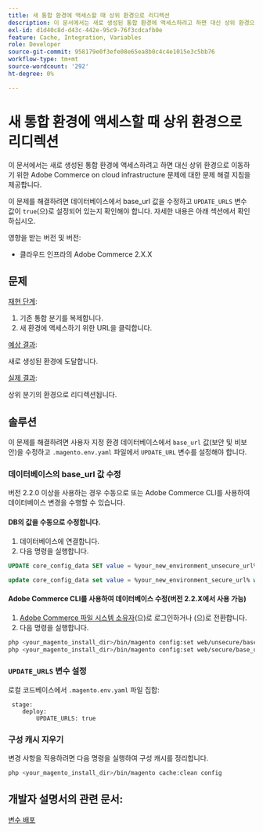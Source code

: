 ```yaml
---
title: 새 통합 환경에 액세스할 때 상위 환경으로 리디렉션
description: 이 문서에서는 새로 생성된 통합 환경에 액세스하려고 하면 대신 상위 환경으로 이동하기 위한 Adobe Commerce on cloud infrastructure 문제에 대한 문제 해결 지침을 제공합니다.
exl-id: d1d40c8d-d43c-442e-95c9-76f3cdcafb0e
feature: Cache, Integration, Variables
role: Developer
source-git-commit: 958179e0f3efe08e65ea8b0c4c4e1015e3c5bb76
workflow-type: tm+mt
source-wordcount: '292'
ht-degree: 0%

---
```


# 새 통합 환경에 액세스할 때 상위 환경으로 리디렉션

이 문서에서는 새로 생성된 통합 환경에 액세스하려고 하면 대신 상위 환경으로 이동하기 위한 Adobe Commerce on cloud infrastructure 문제에 대한 문제 해결 지침을 제공합니다.

이 문제를 해결하려면 데이터베이스에서 base\_url 값을 수정하고 `UPDATE_URLS` 변수 값이 `true`(으)로 설정되어 있는지 확인해야 합니다. 자세한 내용은 아래 섹션에서 확인하십시오.

영향을 받는 버전 및 버전:

* 클라우드 인프라의 Adobe Commerce 2.X.X

## 문제

<u>재현 단계</u>:

1. 기존 통합 분기를 복제합니다.
1. 새 환경에 액세스하기 위한 URL을 클릭합니다.

<u>예상 결과</u>:

새로 생성된 환경에 도달합니다.

<u>실제 결과</u>:

상위 분기의 환경으로 리디렉션됩니다.

## 솔루션

이 문제를 해결하려면 사용자 지정 환경 데이터베이스에서 `base_url` 값(보안 및 비보안)을 수정하고 `.magento.env.yaml` 파일에서 `UPDATE_URL` 변수를 설정해야 합니다.

### 데이터베이스의 base\_url 값 수정

버전 2.2.0 이상을 사용하는 경우 수동으로 또는 Adobe Commerce CLI를 사용하여 데이터베이스 변경을 수행할 수 있습니다.

#### DB의 값을 수동으로 수정합니다.

1. 데이터베이스에 연결합니다.
1. 다음 명령을 실행합니다.

```sql
UPDATE core_config_data SET value = %your_new_environment_unsecure_url% WHERE path="web/unsecure/base_url"
```

```sql
update core_config_data set value = %your_new_environment_secure_url% where path="web/secure/base_url"
```

#### Adobe Commerce CLI를 사용하여 데이터베이스 수정(버전 2.2.X에서 사용 가능)

1. [Adobe Commerce 파일 시스템 소유자](https://experienceleague.adobe.com/docs/commerce-operations/installation-guide/prerequisites/web-server/apache.html)(으)로 로그인하거나 (으)로 전환합니다.
1. 다음 명령을 실행합니다.

```bash
php <your_magento_install_dir>/bin/magento config:set web/unsecure/base_url http://example.com
php <your_magento_install_dir>/bin/magento config:set web/secure/base_url https://example.com
```

### `UPDATE_URLS` 변수 설정

로컬 코드베이스에서 `.magento.env.yaml` 파일 집합:

```
 stage:
    deploy:
        UPDATE_URLS: true
```

### 구성 캐시 지우기

변경 사항을 적용하려면 다음 명령을 실행하여 구성 캐시를 정리합니다.

```bash
php <your_magento_install_dir>/bin/magento cache:clean config
```

## 개발자 설명서의 관련 문서:

[변수 배포](https://experienceleague.adobe.com/docs/commerce-cloud-service/user-guide/configure/env/stage/variables-deploy.html)
